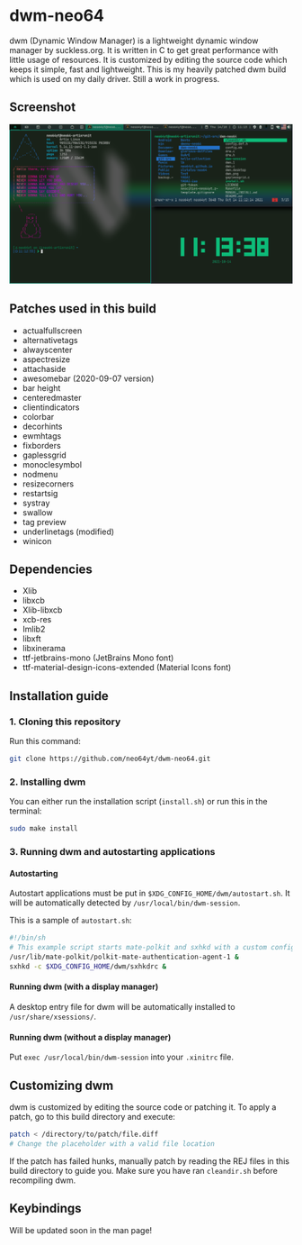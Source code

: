 # dwm-neo64

dwm (Dynamic Window Manager) is a lightweight dynamic window manager by suckless.org. It is written in C to get great performance with little usage of resources. It is customized by editing the source code which keeps it simple, fast and lightweight. This is my heavily patched dwm build which is used on my daily driver. Still a work in progress.

## Screenshot

![screenshot](dwm.png)

## Patches used in this build

* actualfullscreen
* alternativetags
* alwayscenter
* aspectresize
* attachaside
* awesomebar (2020-09-07 version)
* bar height
* centeredmaster
* clientindicators
* colorbar
* decorhints
* ewmhtags
* fixborders
* gaplessgrid
* monoclesymbol
* nodmenu
* resizecorners
* restartsig
* systray
* swallow
* tag preview
* underlinetags (modified)
* winicon

## Dependencies

* Xlib
* libxcb
* Xlib-libxcb
* xcb-res
* Imlib2
* libxft
* libxinerama
* ttf-jetbrains-mono (JetBrains Mono font)
* ttf-material-design-icons-extended (Material Icons font)

## Installation guide

### 1. Cloning this repository

Run this command:

```bash
git clone https://github.com/neo64yt/dwm-neo64.git
```

### 2. Installing dwm

You can either run the installation script (`install.sh`) or run this in the terminal:

```bash
sudo make install 
```

### 3. Running dwm and autostarting applications

#### Autostarting

Autostart applications must be put in `$XDG_CONFIG_HOME/dwm/autostart.sh`. It will be automatically detected by `/usr/local/bin/dwm-session`.

This is a sample of `autostart.sh`:

```bash
#!/bin/sh
# This example script starts mate-polkit and sxhkd with a custom config file
/usr/lib/mate-polkit/polkit-mate-authentication-agent-1 &
sxhkd -c $XDG_CONFIG_HOME/dwm/sxhkdrc &
```

#### Running dwm (with a display manager)

A desktop entry file for dwm will be automatically installed to `/usr/share/xsessions/`.

#### Running dwm (without a display manager)

Put `exec /usr/local/bin/dwm-session` into your `.xinitrc` file.

## Customizing dwm

dwm is customized by editing the source code or patching it. To apply a patch, go to this build directory and execute:

``` bash
patch < /directory/to/patch/file.diff
# Change the placeholder with a valid file location
```

If the patch has failed hunks, manually patch by reading the REJ files in this build directory to guide you.
Make sure you have ran `cleandir.sh` before recompiling dwm.

## Keybindings

Will be updated soon in the man page!

